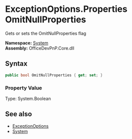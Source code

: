 # ExceptionOptions.Properties OmitNullProperties
 Gets or sets the OmitNullProperties flag   

**Namespace:** [System](System.md)  
**Assembly:** OfficeDevPnP.Core.dll  
## Syntax
```C#
public bool OmitNullProperties { get; set; }
```

### Property Value
Type: System.Boolean  

## See also
- [ExceptionOptions](System.ExceptionOptions.md) 
- [System](System.md) 

